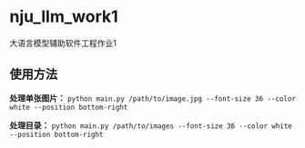 # nju_llm_work1

大语言模型辅助软件工程作业1

## 使用方法

**处理单张图片：**
`python main.py /path/to/image.jpg --font-size 36 --color white --position bottom-right`

**处理目录：**
`python main.py /path/to/images --font-size 36 --color white --position bottom-right`
